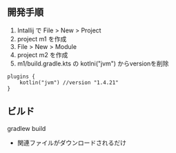 
開発手順
---
1. Intallij で File > New > Project
2. project m1 を作成
3. File > New > Module
4. project m2 を作成
5. m1/build.gradle.kts の kotlni("jvm") からversionを削除
```
plugins {
    kotlin("jvm") //version "1.4.21"
}
```

ビルド
---
gradlew build

-  関連ファイルがダウンロードされるだけ

